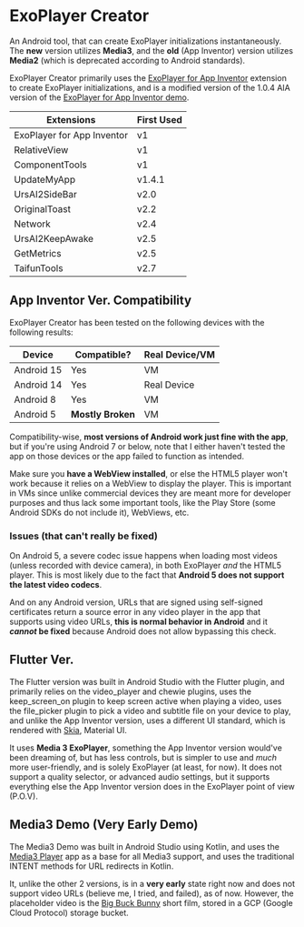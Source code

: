 # ExoPlayer Creator
An Android tool, that can create ExoPlayer initializations instantaneously.
The **new** version utilizes **Media3**, and the **old** (App Inventor) version utilizes **Media2** (which is deprecated according to Android standards).

ExoPlayer Creator primarily uses the [ExoPlayer for App Inventor](https://github.com/zainulhassan815/exoplayer-appinventor) extension to create ExoPlayer initializations, and is a modified version of the 1.0.4 AIA version of the [ExoPlayer for App Inventor demo](https://github.com/zainulhassan815/exoplayer-appinventor/blob/v2.0/aia/exoplayer_v1.0.4.aia).

| Extensions | First Used |
| -------- | ------- |
| ExoPlayer for App Inventor  | v1 |
| RelativeView | v1    |
| ComponentTools | v1   |
| UpdateMyApp | v1.4.1  |
| UrsAI2SideBar | v2.0  |
| OriginalToast | v2.2  |
| Network | v2.4  |
| UrsAI2KeepAwake | v2.5  |
| GetMetrics | v2.5  |
| TaifunTools | v2.7  |


## App Inventor Ver. Compatibility
ExoPlayer Creator has been tested on the following devices with the following results:

| Device | Compatible? | Real Device/VM |
| -------- | ------- |  ------- |
| Android 15  | Yes   |  VM     |
| Android 14 | Yes  |   Real Device   |
| Android 8 | Yes  |   VM   |
| Android 5 | **Mostly Broken**  |   VM   |


Compatibility-wise, **most versions of Android work just fine with the app**, but if you're using Android 7 or below, note that I either haven't tested the app on those devices or the app failed to function as intended.

Make sure you **have a WebView installed**, or else the HTML5 player won't work because it relies on a WebView to display the player. This is important in VMs since unlike commercial devices they are meant more for developer purposes and thus lack some important tools, like the Play Store (some Android SDKs do not include it), WebViews, etc.

### Issues (that can't really be fixed)
On Android 5, a severe codec issue happens when loading most videos (unless recorded with device camera), in both ExoPlayer *and* the HTML5 player. This is most likely due to the fact that **Android 5 does not support the latest video codecs**.

And on any Android version, URLs that are signed using self-signed certificates return a source error in any video player in the app that supports using video URLs, **this is normal behavior in Android** and it ***cannot* be fixed** because Android does not allow bypassing this check.

## Flutter Ver.
The Flutter version was built in Android Studio with the Flutter plugin, and primarily relies on the video_player and chewie plugins, uses the keep_screen_on plugin to keep screen active when playing a video, uses the file_picker plugin to pick a video and subtitle file on your device to play, and unlike the App Inventor version, uses a different UI standard, which is rendered with [Skia](https://skia.org/), Material UI.

It uses **Media 3 ExoPlayer**, something the App Inventor version would've been dreaming of, but has less controls, but is simpler to use and *much* more user-friendly, and is solely ExoPlayer (at least, for now). It does not support a quality selector, or advanced audio settings, but it supports everything else the App Inventor version does in the ExoPlayer point of view (P.O.V).

## Media3 Demo (Very Early Demo)
The Media3 Demo was built in Android Studio using Kotlin, and uses the [Media3 Player](https://github.com/akhorasani/Media3Player) app as a base for all Media3 support, and uses the traditional INTENT methods for URL redirects in Kotlin.

It, unlike the other 2 versions, is in a **very early** state right now and does not support video URLs (believe me, I tried, and failed), as of now. However, the placeholder video is the [Big Buck Bunny](https://peach.blender.org/) short film, stored in a GCP (Google Cloud Protocol) storage bucket.





